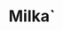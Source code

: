 ---
title: "Milka`"
url: /ciudad-autonoma-de-buenos-aires/milka-marcelo-t-de-alvear/
shop: Lebensmittel
---